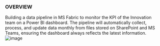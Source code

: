 ### OVERVIEW
Building a data pipeline in MS Fabric to monitor the KPI of the Innovation team on a Power BI dashboard. The pipeline will automatically collect, process, and update data monthly from files stored on SharePoint and MS Teams, ensuring the dashboard always reflects the latest information.
![image](https://github.com/user-attachments/assets/b58355b8-692d-404c-8e47-2379c5d10e7c)
